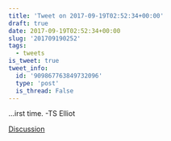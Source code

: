 ```yaml
---
title: 'Tweet on 2017-09-19T02:52:34+00:00'
draft: true
date: 2017-09-19T02:52:34+00:00
slug: '201709190252'
tags:
  - tweets
is_tweet: true
tweet_info:
  id: '909867763849732096'
  type: 'post'
  is_thread: False
---
```




...irst time. -TS Elliot

[Discussion](https://x.com/sytelus/status/909867763849732096)
